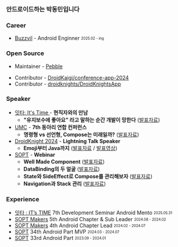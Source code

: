 ### 안드로이드하는 박동민입니다    

### **Career**
- [Buzzvil](https://www.buzzvil.com/) - Android Enginner <sub><sup>2025.02 - ing</sup></sub>

### **Open Source**
- Maintainer - [Pebble](https://github.com/chattymin/Pebble)

* Contributor - [DroidKaigi/conference-app-2024](https://github.com/DroidKaigi/conference-app-2024/pull/293)
* Contributor - [droidknights/DroidKnightsApp](https://github.com/droidknights/DroidKnightsApp/pulls?q=is%3Apr+assignee%3Achattymin+)

### **Speaker**
- [잇타: It's Time ](https://its-time.notion.site/IT-s-TIME-715069e1238344938130b998480886be) - **현직자와의 만남**
  - **"유지보수에 좋아요” 라고 말하는 순간 개발이 망한다** ([발표자료](https://drive.google.com/file/d/1UfN5EtAxb_iD9Eup--qgEm7GCuXnF-zF/view?usp=drive_link))
- [UMC](https://umc.makeus.in/) - **7th 동아리 연합 컨퍼런스**
  - **명령형 vs 선언형, Compose는 미래일까?** ([발표자료](https://drive.google.com/file/d/18GfK0DGhgBiZj_rkgFPkTeEt2LnDpqRo/view?usp=drive_link))
- [DroidKnight 2024](https://www.droidknights.dev/) - **Lightning Talk Speaker** 
  - **Emoji부터 Java까지** ([발표자료](https://drive.google.com/file/d/1OYHN3FaLuDeTZfUV7BMKohniAx9V0h8L/view?usp=drive_link) / [발표영상](https://www.youtube.com/watch?v=8Daphck1LDE))
- [SOPT](https://www.sopt.org/) - **Webinar**
  - **Well Made Component** ([발표자료](https://naemamdaelo.tistory.com/entry/SOPT-34th-%EC%95%88%EB%93%9C%EB%A1%9C%EC%9D%B4%EB%93%9C%ED%8C%8C%ED%8A%B8-%EB%AF%B8%EB%AF%B8%EB%82%98-Well-Made-Component))
  - **DataBinding의 두 얼굴** ([발표자료](https://naemamdaelo.tistory.com/entry/SOPT-34th-%EC%95%88%EB%93%9C%EB%A1%9C%EC%9D%B4%EB%93%9C%ED%8C%8C%ED%8A%B8-%EB%AF%B8%EB%AF%B8%EB%82%98-DataBinding%EC%9D%98-%EB%91%90-%EC%96%BC%EA%B5%B4))
  - **State와 SideEffect로 Compose를 관리해보자** ([발표자료](https://naemamdaelo.tistory.com/entry/SOPT-34th-%EC%95%88%EB%93%9C%EB%A1%9C%EC%9D%B4%EB%93%9C%ED%8C%8C%ED%8A%B8-%EB%AF%B8%EB%AF%B8%EB%82%98-%EB%AF%B8%EC%A0%95))
  - **Navigation과 Stack 관리** ([발표자료](https://naemamdaelo.tistory.com/entry/SOPT-35th-%EC%95%88%EB%93%9C%EB%A1%9C%EC%9D%B4%EB%93%9C%ED%8C%8C%ED%8A%B8-%EC%97%B0%EC%82%AC-Navigation%EA%B3%BC-Stack-%EA%B4%80%EB%A6%AC))


### **Experience**
* [잇타 : IT’s TIME](https://its-time.notion.site/IT-s-TIME-715069e1238344938130b998480886be) 7th Development Seminar Android Mento <sub><sup>2025.05.31</sup></sub>   
* [SOPT Makers](https://makers.sopt.org/) 5th Android Chapter & Sub Leader <sub><sup>2024.08 - 2024.02</sup></sub>   
* [SOPT Makers](https://makers.sopt.org/) 4th Android Chapter Lead <sub><sup>2024.02 - 2024.07</sup></sub>   
* [SOPT](https://sopt.org/) 34th Android Part MVP <sub><sup>2024.03 - 2024.07</sup></sub>   
* [SOPT](https://sopt.org/) 33rd Android Part <sub><sup>2023.09 - 2024.01</sup></sub>   
